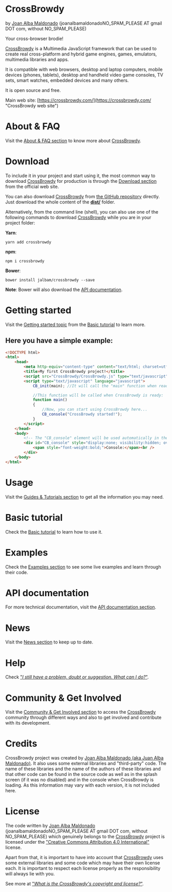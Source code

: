 CrossBrowdy 
============ 
by [Joan Alba Maldonado](https://joanalbamaldonado.com/ "Joan Alba Maldonado's home page") (joanalbamaldonadoNO_SPAM_PLEASE AT gmail DOT com, without NO_SPAM_PLEASE)

Your cross-browser brodie!

[CrossBrowdy](https://crossbrowdy.com/ "CrossBrowdy web site") is a Multimedia JavaScript framework that can be used to create real cross-platform and hybrid game engines, games, emulators, multimedia libraries and apps.

It is compatible with web browsers, desktop and laptop computers, mobile devices (phones, tablets), desktop and handheld video game consoles, TV sets, smart watches, embedded devices and many others.

It is open source and free.

Main web site: [https://crossbrowdy.com/](https://crossbrowdy.com/ "CrossBrowdy web site")


# About &amp; FAQ
Visit the [About &amp; FAQ section](https://crossbrowdy.com/about "About &amp; FAQ") to know more about [CrossBrowdy](https://crossbrowdy.com/ "CrossBrowdy web site").


# Download
To include it in your project and start using it, the most common way to download [CrossBrowdy](https://crossbrowdy.com/ "CrossBrowdy web site") for production is through the [Download section](https://crossbrowdy.com/download "Download CrossBrowdy") from the official web site.

You can also download [CrossBrowdy](https://crossbrowdy.com/ "CrossBrowdy web site") from [the GitHub repository](https://github.com/jalbam/CrossBrowdy/ "CrossBrowdy's GitHub repository") directly. Just download the whole content of the **[dist/](https://github.com/jalbam/CrossBrowdy/blob/master/dist/)** folder.

Alternatively, from the command line (shell), you can also use one of the following commands to download [CrossBrowdy](https://crossbrowdy.com/ "CrossBrowdy web site") while you are in your project folder:


**Yarn**:
```
yarn add crossbrowdy 
```


**npm**:
```
npm i crossbrowdy 
```


**Bower**:
```
bower install jalbam/crossbrowdy --save 
```

**Note**: Bower will also download the [API documentation](https://crossbrowdy.com/api/ "CrossBrowdy API documentation").


# Getting started
Visit the [Getting started topic](https://crossbrowdy.com/basic_tutorial/general/getting_started/ "Getting started with CrossBrowdy") from the [Basic tutorial](https://crossbrowdy.com/guides#basic_tutorial "CrossBrowdy's Basic tutorial") to learn more.

## Here you have a simple example:
```html
<!DOCTYPE html>
<html>
	<head>
		<meta http-equiv="content-type" content="text/html; charset=utf-8" />
		<title>My first CrossBrowdy project!</title>
		<script src="CrossBrowdy/CrossBrowdy.js" type="text/javascript" language="javascript"></script><!-- "type" and "language" parameters for legacy clients. -->
		<script type="text/javascript" language="javascript">
			CB_init(main); //It will call the "main" function when ready.

			//This function will be called when CrossBrowdy is ready:
			function main()
			{
				//Now, you can start using CrossBrowdy here...
				CB_console("CrossBrowdy started!");
			}
		</script>
	</head>
	<body>
		<!-- The "CB_console" element will be used automatically in the case that the client does not support console: -->
		<div id="CB_console" style="display:none; visibility:hidden; overflow:scroll;">
			<span style="font-weight:bold;">Console:</span><br />
		</div>
	</body>
</html>
```


# Usage
Visit the [Guides &amp; Tutorials section](https://crossbrowdy.com/guides "Guides &amp; Tutorials for CrossBrowdy") to get all the information you may need.


# Basic tutorial
Check the [Basic tutorial](https://crossbrowdy.com/guides#basic_tutorial "CrossBrowdy's Basic tutorial") to learn how to use it.


# Examples
Check the [Examples section](https://crossbrowdy.com/guides#examples "CrossBrowdy examples") to see some live examples and learn through their code.


# API documentation
For more technical documentation, visit the [API documentation section](https://crossbrowdy.com/api/ "CrossBrowdy API documentation").


# News
Visit the [News section](https://crossbrowdy.com/news "CrossBrowdy News") to keep up to date.


# Help
Check ["_I still have a problem, doubt or suggestion. What can I do?_"](https://crossbrowdy.com/about#i_have_a_problem_doubt_or_suggestion_what_can_i_do).


# Community & Get Involved
Visit the [Community & Get Involved section](https://crossbrowdy.com/community "Community & Get Involved") to access the [CrossBrowdy](https://crossbrowdy.com/ "CrossBrowdy web site") community through different ways and also to get involved and contribute with its development.


# Credits
CrossBrowdy project was created by [Joan Alba Maldonado (aka Juan Alba Maldonado)](https://joanalbamaldonado.com/ "Joan Alba Maldonado's home page").
It also uses some external libraries and "third-party" code. The name of these libraries and the name of the authors of these libraries and that other code can be found in the source code as well as in the splash screen (if it was no disabled) and in the console when CrossBrowdy is loading. As this information may vary with each version, it is not included here. 


# License
The code written by [Joan Alba Maldonado](https://joanalbamaldonado.com/ "Joan Alba Maldonado's home page") (joanalbamaldonadoNO_SPAM_PLEASE AT gmail DOT com, without NO_SPAM_PLEASE) which genuinely belongs to the [CrossBrowdy](https://crossbrowdy.com/ "CrossBrowdy web site") project is
licensed under the ["Creative Commons Attribution 4.0 International"](https://creativecommons.org/licenses/by/4.0/) license.

Apart from that, it is important to have into account that [CrossBrowdy](https://crossbrowdy.com/ "CrossBrowdy web site") uses some external libraries and some code which may have their own license each. It is important to respect each license properly as the responsibility will always lie with you.

See more at ["_What is the CrossBrowdy's copyright and license?_"](https://crossbrowdy.com/about#what_is_the_crossbrowdy_copyright_and_license).